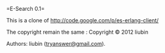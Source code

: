 =E-Search 0.1=

This is a clone of http://code.google.com/p/es-erlang-client/

The copyright remain the same :
Copyright © 2012 liubin

Authors: liubin (tryanswer@gmail.com).
